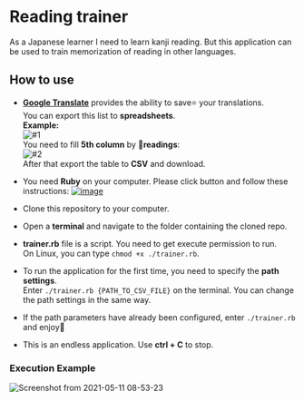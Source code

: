 # Reading trainer

As a Japanese learner I need to learn kanji reading. But this application can be used to train memorization of reading in other languages.

## How to use
- [**Google Translate**](https://translate.google.com) provides the ability to save⭐️ your translations.<br/>You can export this list to **spreadsheets**.
 <br/>**Example:**<br/> 
 ![#1](https://user-images.githubusercontent.com/35313265/117764643-850a7d00-b235-11eb-9ee3-fab99f25f5d1.png)
 <br/>You need to fill **5th column** by 📖**readings**:<br/> 
 ![#2](https://user-images.githubusercontent.com/35313265/117764689-93589900-b235-11eb-81a1-42a1f073be98.png)
 <br/>After that export the table to **CSV** and download.
- You need **Ruby** on your computer. Please click button and follow these instructions: [![image](https://img.shields.io/badge/Ruby-CC342D?style=for-the-badge&logo=ruby&logoColor=white)](https://www.ruby-lang.org/en/documentation/installation/) 

- Clone this repository to your computer.

- Open a **terminal** and navigate to the folder containing the cloned repo.

- **trainer.rb** file is a script. You need to get execute permission to run.<br/>On Linux, you can type `chmod +x ./trainer.rb`.

- To run the application for the first time, you need to specify the **path settings**.<br/>Enter `./trainer.rb {PATH_TO_CSV_FILE}` on the terminal. You can change the path settings in the same way.

- If the path parameters have already been configured, enter `./trainer.rb` and enjoy🎉

- This is an endless application. Use **ctrl + C** to stop.
### Execution Example
![Screenshot from 2021-05-11 08-53-23](https://user-images.githubusercontent.com/35313265/117765551-cea79780-b236-11eb-995d-3aee1db1d57d.png)
